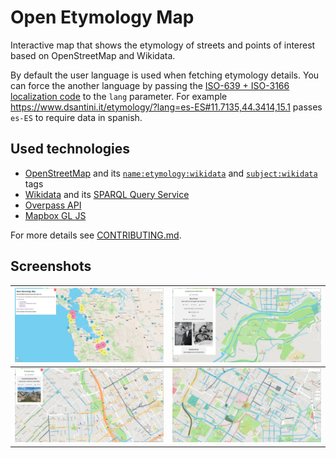 # Open Etymology Map

Interactive map that shows the etymology of streets and points of interest based on OpenStreetMap and Wikidata.

By default the user language is used when fetching etymology details.
You can force the another language by passing the [ISO-639 + ISO-3166 localization code](http://www.lingoes.net/en/translator/langcode.htm) to the `lang` parameter.
For example https://www.dsantini.it/etymology/?lang=es-ES#11.7135,44.3414,15.1 passes `es-ES` to require data in spanish.

## Used technologies

- [OpenStreetMap](https://www.openstreetmap.org/about) and its [`name:etymology:wikidata`](https://wiki.openstreetmap.org/wiki/Key:name:etymology:wikidata) and [`subject:wikidata`](https://wiki.openstreetmap.org/wiki/Key:subject) tags
- [Wikidata](https://www.wikidata.org/wiki/Wikidata:Introduction) and its [SPARQL Query Service](https://www.wikidata.org/wiki/Wikidata:SPARQL_query_service)
- [Overpass API](https://wiki.openstreetmap.org/wiki/Overpass_API)
- [Mapbox GL JS](https://www.mapbox.com/mapbox-gljs)

For more details see [CONTRIBUTING.md](CONTRIBUTING.md).

## Screenshots

| [![Cluster view](screenshots/clusters.jpeg)](https://www.dsantini.it/etymology/#-122.0721,37.5315,9) | [![Base view](screenshots/blue.jpeg)](https://www.dsantini.it/etymology/#11.71,44.3415,15) |
|-----|-----|
| [![Color by type](screenshots/by_type.jpeg)](https://www.dsantini.it/etymology/#-121.904,37.3287,15.1) | [![Color by gender](screenshots/by_gender.jpeg)](https://www.dsantini.it/etymology/#11.7088,44.3538,15) |

